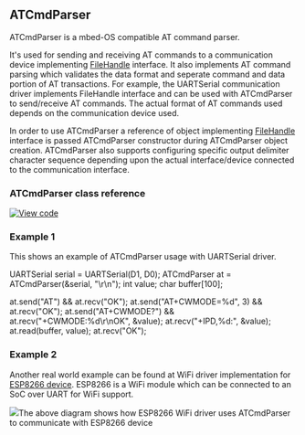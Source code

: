 ## ATCmdParser

ATCmdParser is a mbed-OS compatible AT command parser. 

It's used for sending and receiving AT commands to a communication 
device implementing [FileHandle](./FileHandle.md) interface. It also implements AT 
command parsing which validates the data format and seperate 
command and data portion of AT transactions. For example, 
the UARTSerial communication driver implements FileHandle 
interface and can be used with ATCmdParser to send/receive 
AT commands. The actual format of AT commands used depends 
on the communication device used.  

In order to use ATCmdParser a reference of object implementing 
[FileHandle](./FileHandle.md) interface is passed ATCmdParser constructor during
ATCmdParser object creation. ATCmdParser also supports configuring 
specific output delimiter character sequence depending upon the 
actual interface/device connected to the communication interface. 

### ATCmdParser class reference

[![View code](https://www.mbed.com/embed/?type=library)](https://os.mbed.com/docs/v5.6/mbed-os-api-doxy/classmbed_1_1_a_t_cmd_parser.html)

### Example 1

This shows an example of ATCmdParser usage with UARTSerial driver.

UARTSerial serial = UARTSerial(D1, D0);
ATCmdParser at = ATCmdParser(&serial, "\r\n");
int value;
char buffer[100];

at.send("AT") && at.recv("OK");
at.send("AT+CWMODE=%d", 3) && at.recv("OK");
at.send("AT+CWMODE?") && at.recv("+CWMODE:%d\r\nOK", &value);
at.recv("+IPD,%d:", &value);
at.read(buffer, value);
at.recv("OK");

### Example 2

Another real world example can be found at WiFi driver implementation 
for [ESP8266 device](https://github.com/ARMmbed/esp8266-driver). ESP8266 is a WiFi module which can be connected to an SoC over UART for WiFi support. 

<span class="images">![](https://s3-us-west-2.amazonaws.com/mbed-os-docs-images/atcmdparser_esp8266.png)<span>The above diagram shows how ESP8266 WiFi driver uses ATCmdParser to communicate with ESP8266 device</span></span>


